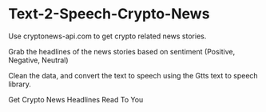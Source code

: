 # Text-2-Speech-Crypto-News
Use cryptonews-api.com to get crypto related news stories.

Grab the headlines of the news stories based on sentiment (Positive, Negative, Neutral)

Clean the data, and convert the text to speech using the Gtts text to speech library. 

Get Crypto News Headlines Read To You
